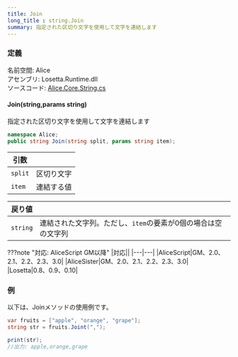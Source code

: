 ```yaml
---
title: Join
long_title : string.Join
summary: 指定された区切り文字を使用して文字を連結します
---
```


### 定義
名前空間: Alice<br/>
アセンブリ: Losetta.Runtime.dll<br/>
ソースコード: [Alice.Core.String.cs](https://github.com/WSOFT-Project/Losetta/blob/master/Losetta.Runtime/Core/Extension/Alice.Core.String.cs)

#### Join(string,params string)

指定された区切り文字を使用して文字を連結します

```cs title="AliceScript"
namespace Alice;
public string Join(string split, params string item);
```

|引数| |
|-|-|
|`split`|区切り文字|
|`item`|連結する値|

|戻り値| |
|-|-|
|`string`|連結された文字列。ただし、`item`の要素が0個の場合は空の文字列|

???note "対応: AliceScript GM以降"
    |対応||
    |---|---|
    |AliceScript|GM、2.0、2.1、2.2、2.3、3.0|
    |AliceSister|GM、2.0、2.1、2.2、2.3、3.0|
    |Losetta|0.8、0.9、0.10|

### 例
以下は、Joinメソッドの使用例です。

```cs title="AliceScript"
var fruits = ["apple", "orange", "grape"];
string str = fruits.Joint(",");

print(str);
//出力: apple,orange,grape
```
